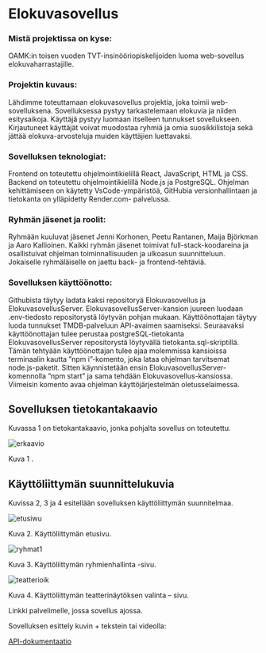  # Elokuvasovellus  

 

### Mistä projektissa on kyse:  

OAMK:in toisen vuoden TVT-insinööriopiskelijoiden luoma web-sovellus elokuvaharrastajille.  

 

### Projektin kuvaus:  

Lähdimme toteuttamaan elokuvasovellus projektia, joka toimii web-sovelluksena. Sovelluksessa pystyy tarkastelemaan elokuvia ja niiden esitysaikoja. Käyttäjä pystyy luomaan itselleen tunnukset sovellukseen. Kirjautuneet käyttäjät voivat muodostaa ryhmiä ja omia suosikkilistoja sekä jättää elokuva-arvosteluja muiden käyttäjien luettavaksi.   

 

### Sovelluksen teknologiat: 

Frontend on toteutettu ohjelmointikielillä React, JavaScript, HTML ja CSS. Backend on toteutettu ohjelmointikielillä Node.js ja PostgreSQL. Ohjelman kehittämiseen on käytetty VsCode-ympäristöä, GitHubia versionhallintaan ja tietokanta on ylläpidetty Render.com- palvelussa.  

 

### Ryhmän jäsenet ja roolit: 

Ryhmään kuuluvat jäsenet Jenni Korhonen, Peetu Rantanen, Maija Björkman ja Aaro Kallioinen. Kaikki ryhmän jäsenet toimivat full-stack-koodareina ja osallistuivat ohjelman toiminnallisuuden ja ulkoasun suunnitteluun. Jokaiselle ryhmäläiselle on jaettu back- ja frontend-tehtäviä.  

 

### Sovelluksen käyttöönotto: 

Githubista täytyy ladata kaksi repositoryä Elokuvasovellus ja ElokuvasovellusServer. ElokuvasovellusServer-kansion juureen luodaan .env-tiedosto repositorystä löytyvän pohjan mukaan. Käyttöönottajan täytyy luoda tunnukset TMDB-palveluun API-avaimen saamiseksi. Seuraavaksi käyttöönottajan tulee perustaa postgreSQL-tietokanta ElokuvasovellusServer repositorystä löytyvällä tietokanta.sql-skriptillä.  Tämän tehtyään käyttöönottajan tulee ajaa molemmissa kansioissa terminaalin kautta ”npm i”-komento, joka lataa ohjelman tarvitsemat node.js-paketit. Sitten käynnistetään ensin ElokuvasovellusServer-komennolla ”npm start” ja sama tehdään Elokuvasovellus-kansiossa. Viimeisin komento avaa ohjelman käyttöjärjestelmän oletusselaimessa.  

 

 

## Sovelluksen tietokantakaavio 

Kuvassa 1 on tietokantakaavio, jonka pohjalta sovellus on toteutettu. 

 

![erkaavio](https://github.com/TVT23-11/Elokuvasovellus/assets/129080102/56ee9fc5-1d5e-41fe-855a-85317667799f)


Kuva 1 . 

 

## Käyttöliittymän suunnittelukuvia  

Kuvissa 2, 3 ja 4 esitellään sovelluksen käyttöliittymän suunnitelmaa. 


![etusiwu](https://github.com/TVT23-11/Elokuvasovellus/assets/129080102/f5effc95-42f9-4845-b42e-e2faf0b42aca)



Kuva 2. Käyttöliittymän etusivu. 


![ryhmat1](https://github.com/TVT23-11/Elokuvasovellus/assets/129080102/38b6aa62-38a7-452d-9fdb-ce77098ee701)



Kuva 3. Käyttöliittymän ryhmienhallinta -sivu.

![teatterioik](https://github.com/TVT23-11/Elokuvasovellus/assets/129080102/ae2d02d7-835a-4908-9322-5cf7034ea3a6)

Kuva 4. Käyttöliittymän teatterinäytöksen valinta – sivu. 

 

Linkki palvelimelle, jossa sovellus ajossa.  


 

Sovelluksen esittely kuvin + tekstein tai videolla:  

[API-dokumentaatio](https://documenter.getpostman.com/view/30128179/2sA3JDi6HT)
